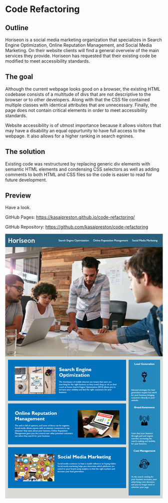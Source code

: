 # Code Refactoring

## Outline

Horiseon is a social media marketing organization that specializes in Search Engine Optimization, Online Reputation Management, and Social Media Marketing. On their website clients will find a general overveiw of the main services they provide. Horiseon has requested that their existing code be modified to meet accessibility standards.

## The goal

Although the current webpage looks good on a browser, the existing HTML codebase consists of a multitude of divs that are not descriptive to the browser or to other developers. Along with that the CSS file contained multiple classes with identical attributes that are unnecessary. Finally, the page does not contain critical elements in order to meet accessibility standards.

Website accessibility is of utmost importance because it allows visitors that may have a disability an equal oppurtunity to have full access to the webpage. It also allows for a higher ranking in search egnines. 

## The solution

Existing code was restructured by replacing generic div elements with semantic HTML elements and condensing CSS selectors as well as adding comments to both HTML and CSS files so the code is easier to read for future development.

## Preview
Have a look.

GitHub Pages: https://kasaipreston.github.io/code-refactoring/

GitHub Repository: https://github.com/kasaipreston/code-refactoring

![Horiseon webpage](assets/images/01-html-css-git-homework-demo.png)
